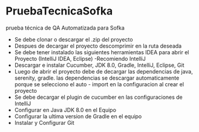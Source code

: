 ﻿# PruebaTecnicaSofka
 prueba técnica de QA Automatizada para Sofka
 - Se debe clonar o descargar el .zip del proyecto
 - Despues de decargar el proyecto descomprimir en la ruta deseada
 - Se debe tener instalado las siguientes herramientas IDEA para abrir el Proyecto (IntelliJ IDEA, Eclipse) -Recomiendo IntelliJ
 - Descargar e instalar Cucumber, JDK 8.0, Gradle, IntelliJ, Eclipse, Git
 - Luego de abrir el proyecto debe de decargar las dependencias de java, serenity, gradle. las dependencias se descargar automaticamente porque se selecciono el auto  - import en la configuracion al crear el proyecto
 - Se debe decargar el plugin de cucumber en las configuraciones de IntelliJ
 - Configurar en Java JDK 8.0 en el Equipo
 - Configurar la ultima version de Gradle en el equipo
 - Instalar y Configurar Git
